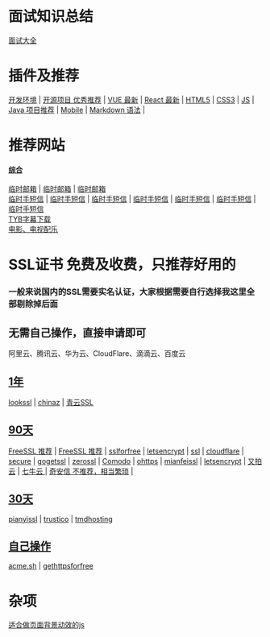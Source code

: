 # 面试知识总结
[面试大全](./Interview/README.md)

# 插件及推荐
[开发环境](./Document/DevelopTools.md) |
[开源项目 优秀推荐](./Document/Project.md) | 
[VUE 最新](./Document/JS.md) | 
[React 最新](./Document/JS.md) | 
[HTML5](./Document/HTML.md) | 
[CSS3](./Document/CSS.md) | 
[JS](./Document/JS.md) | 
[Java 项目推荐](./Document/Java.md) | 
[Mobile](./Document/Mobile.md) | 
[Markdown 语法](./Document/MarkDown.md) |

# 推荐网站
#### [综合](https://iyideng.vip/welfare/lookssl-com.html)
[临时邮箱](https://www.linshi-email.com/) |
[临时邮箱](https://temp-mail.org/) |
[临时邮箱](https://www.guerrillamail.com/) \
[临时手短信](https://www.storytrain.info/) |
[临时手短信](https://yunduanxin.net/) |
[临时手短信](https://www.supercloudsms.com/zh/) |
[临时手短信](https://www.yunjiema.top/zh/) |
[临时手短信](https://www.yunduanxin.xyz/zh/) |
[临时手短信](https://www.free-sms-receive.com/zh/) |
[临时手短信](https://www.sms-receive-online.com/) \
[TYB字幕下载](https://addyoutube.com/) \
[电影、电视配乐](https://www.tunefind.com/)

# SSL证书 免费及收费，只推荐好用的
### 一般来说国内的SSL需要实名认证，大家根据需要自行选择我这里全部剔除掉后面
## 无需自己操作，直接申请即可
阿里云、腾讯云、华为云、CloudFlare、滴滴云、百度云
## [1年]()
[lookssl](https://www.lookssl.com/) |
[chinaz](http://aq.chinaz.com/SSL) |
[青云SSL](https://www.qingcloud.com/pricing#/SSLCertificate)
## [90天]()
[FreeSSL 推荐](https://freessl.org/) |
[FreeSSL 推荐](https://freessl.cn/) |
[sslforfree](https://www.sslforfree.com/) |
[letsencrypt](https://letsencrypt.org/) |
[ssl](https://www.ssl.com/certificates/free/) |
[cloudflare](https://www.cloudflare.com/zh-cn/ssl/) |
[secure](https://secure.ssl.com/certificates/free/buy) |
[gogetssl](https://www.gogetssl.com/sslcerts/free-ssl/) |
[zerossl](https://zerossl.com/) |
[Comodo](https://www.sslchaoshi.com/ssl/brand/5) |
[ohttps](https://ohttps.com/) |
[mianfeissl](https://www.mianfeissl.com/) |
[letsencrypt](https://letsencrypt.osfipin.com/) |
[又拍云](https://www.upyun.com/products/ssl) |
[七牛云 ](https://www.qiniu.com/products/ssl) |
[奇安信 不推荐，相当繁琐](https://wangzhan.qianxin.com/) |
## [30天]()
[pianyissl](https://www.pianyissl.com/) |
[trustico](https://www.trustico.com.hk/dv/comodo/trial/free-comodo-trial-certificate.php) |
[tmdhosting](https://www.tmdhosting.com/ssl-certificates.html)
## [自己操作]()
[acme.sh](https://github.com/acmesh-official/acme.sh) |
[gethttpsforfree](https://gethttpsforfree.com/)

# 杂项
[适合做页面背景动效的js](http://paperjs.org/)
